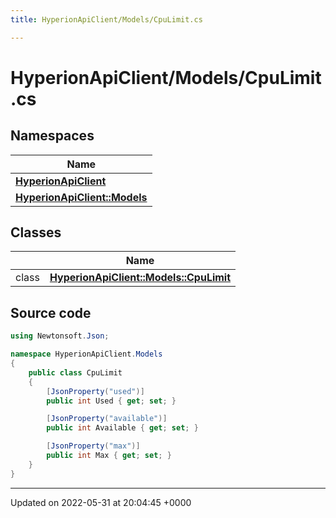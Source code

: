 ```yaml
---
title: HyperionApiClient/Models/CpuLimit.cs

---
```


# HyperionApiClient/Models/CpuLimit.cs



## Namespaces

| Name           |
| -------------- |
| **[HyperionApiClient](/Namespaces/namespace_hyperion_api_client.md)**  |
| **[HyperionApiClient::Models](/Namespaces/namespace_hyperion_api_client_1_1_models.md)**  |

## Classes

|                | Name           |
| -------------- | -------------- |
| class | **[HyperionApiClient::Models::CpuLimit](/Classes/class_hyperion_api_client_1_1_models_1_1_cpu_limit.md)**  |




## Source code

```csharp
using Newtonsoft.Json;

namespace HyperionApiClient.Models
{
    public class CpuLimit
    {
        [JsonProperty("used")]
        public int Used { get; set; }

        [JsonProperty("available")]
        public int Available { get; set; }

        [JsonProperty("max")]
        public int Max { get; set; }
    }
}
```


-------------------------------

Updated on 2022-05-31 at 20:04:45 +0000
